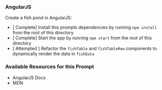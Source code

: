 ### AngularJS

Create a fish pond in AngularJS:

* [ Complete] Install this prompts dependencies by running `npm install` from the root of this directory
* [ Complete] Start the app by running `npm start` from the root of this directory
* [ Attempted ] Refactor the `fishTable` and `fishTableRow` components to dynamically render the data in `fishData`

### Available Resources for this Prompt
* AngularJS Docs
* MDN
